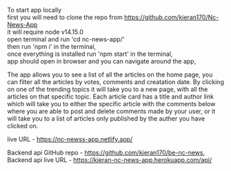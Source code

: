 To start app locally<br>
first you will need to clone the repo from https://github.com/kieran170/Nc-News-App <br>
it will require node v14.15.0<br>
open terminal and run 'cd nc-news-app/'<br>
then run 'npm i' in the terminal,<br>
once everything is installed run 'npm start' in the terminal,<br>
app should open in browser and you can navigate around the app,<br>

The app allows you to see a list of all the articles on the home
page, you can filter all the articles by votes, comments and 
creatation date. By clicking on one of the trending topics it will
take you to a new page, with all the articles on that specific
topic. Each article card has a title and author link which will 
take you to either the specific article with the comments below 
where you are able to post and delete comments made by your user,
or it will take you to a list of articles only published by the 
auther you have clicked on. 

live URL - https://nc-newss-app.netlify.app/

Backend api GitHub repo - https://github.com/kieran170/be-nc-news,
Backend api live URL - https://kieran-nc-news-app.herokuapp.com/api/
